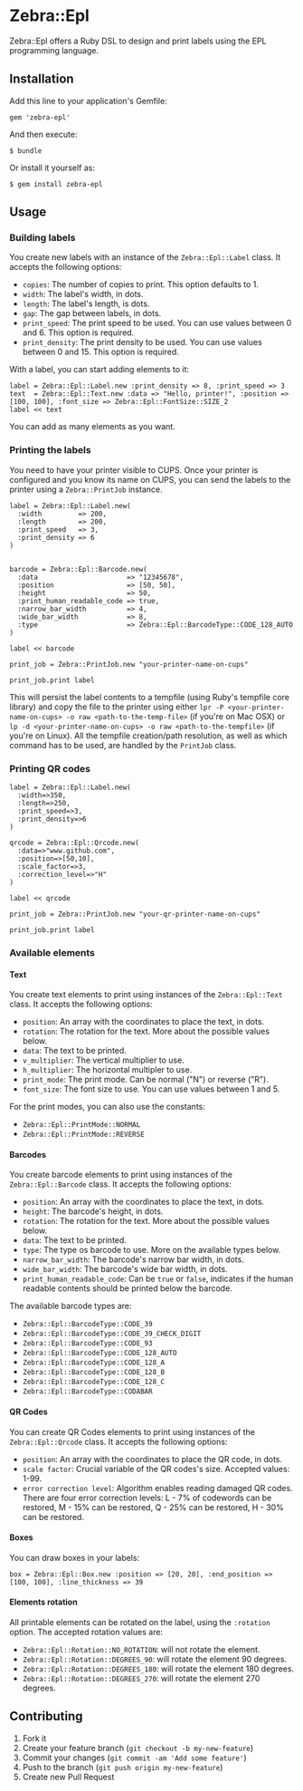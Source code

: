 # Zebra::Epl

Zebra::Epl offers a Ruby DSL to design and print labels using the EPL programming language. 

## Installation

Add this line to your application's Gemfile:

    gem 'zebra-epl'

And then execute:

    $ bundle

Or install it yourself as:

    $ gem install zebra-epl

## Usage

### Building labels

You create new labels with an instance of the `Zebra::Epl::Label` class. It accepts the following options:

* `copies`: The number of copies to print. This option defaults to 1.
* `width`: The label's width, in dots.
* `length`: The label's length, is dots.
* `gap`: The gap between labels, in dots.
* `print_speed`: The print speed to be used. You can use values between 0 and 6. This option is required.
* `print_density`: The print density to be used. You can use values between 0 and 15. This option is required.

With a label, you can start adding elements to it:

	label = Zebra::Epl::Label.new :print_density => 8, :print_speed => 3
	text  = Zebra::Epl::Text.new :data => "Hello, printer!", :position => [100, 100], :font_size => Zebra::Epl::FontSize::SIZE_2
	label << text
	
You can add as many elements as you want.

### Printing the labels

You need to have your printer visible to CUPS. Once your printer is configured and you know its name on CUPS, you can send the labels to the printer using a `Zebra::PrintJob` instance.

	label = Zebra::Epl::Label.new(
	  :width         => 200,
	  :length        => 200,
	  :print_speed   => 3,
	  :print_density => 6
	)
	
	
	barcode = Zebra::Epl::Barcode.new(
	  :data                      => "12345678",
	  :position                  => [50, 50],
	  :height                    => 50,
	  :print_human_readable_code => true,
	  :narrow_bar_width          => 4,
	  :wide_bar_width            => 8,
	  :type                      => Zebra::Epl::BarcodeType::CODE_128_AUTO
	)
	
	label << barcode
	
	print_job = Zebra::PrintJob.new "your-printer-name-on-cups"
	
	print_job.print label

This will persist the label contents to a tempfile (using Ruby's tempfile core library) and copy the file to the printer using either `lpr -P <your-printer-name-on-cups> -o raw <path-to-the-temp-file>` (if you're on Mac OSX) or `lp -d <your-printer-name-on-cups> -o raw <path-to-the-tempfile>` (if you're on Linux). All the tempfile creation/path resolution, as well as which command has to be used, are handled by the `PrintJob` class. 

### Printing QR codes

    label = Zebra::Epl::Label.new(
      :width=>350,
      :length=>250,
      :print_speed=>3,
      :print_density=>6
    )

    qrcode = Zebra::Epl::Qrcode.new(
      :data=>"www.github.com",
      :position=>[50,10],
      :scale_factor=>3,
      :correction_level=>"H"
    )

    label << qrcode

    print_job = Zebra::PrintJob.new "your-qr-printer-name-on-cups"

    print_job.print label
	
### Available elements

#### Text

You create text elements to print using instances of the `Zebra::Epl::Text` class. It accepts the following options:

* `position`: An array with the coordinates to place the text, in dots. 
* `rotation`: The rotation for the text. More about the possible values below.
* `data`: The text to be printed.
* `v_multiplier`: The vertical multiplier to use. 
* `h_multiplier`: The horizontal multipler to use.
* `print_mode`: The print mode. Can be normal ("N") or reverse ("R").
* `font_size`: The font size to use. You can use values between 1 and 5.

For the print modes, you can also use the constants:

* `Zebra::Epl::PrintMode::NORMAL`
* `Zebra::Epl::PrintMode::REVERSE`


#### Barcodes

You create barcode elements to print using instances of the `Zebra::Epl::Barcode` class. It accepts the following options:

* `position`: An array with the coordinates to place the text, in dots. 
* `height`: The barcode's height, in dots.
* `rotation`: The rotation for the text. More about the possible values below.
* `data`: The text to be printed.
* `type`: The type os barcode to use. More on the available types below.
* `narrow_bar_width`: The barcode's narrow bar width, in dots.
* `wide_bar_width`: The barcode's wide bar width, in dots.
* `print_human_readable_code`: Can be `true` or `false`, indicates if the human readable contents should be printed below the barcode.

The available barcode types are:

* `Zebra::Epl::BarcodeType::CODE_39`
* `Zebra::Epl::BarcodeType::CODE_39_CHECK_DIGIT`
* `Zebra::Epl::BarcodeType::CODE_93`
* `Zebra::Epl::BarcodeType::CODE_128_AUTO`
* `Zebra::Epl::BarcodeType::CODE_128_A`
* `Zebra::Epl::BarcodeType::CODE_128_B`
* `Zebra::Epl::BarcodeType::CODE_128_C`
* `Zebra::Epl::BarcodeType::CODABAR`

#### QR Codes

You can create QR Codes elements to print using instances of the `Zebra::Epl::Qrcode` class. It accepts the following options:

* `position`: An array with the coordinates to place the QR code, in dots.
* `scale factor`: Crucial variable of the QR codes's size. Accepted values: 1-99.
* `error correction level`: Algorithm enables reading damaged QR codes. There are four error correction levels: L - 7% of codewords can be restored, M - 15% can be restored, Q - 25% can be restored, H - 30% can be restored.

#### Boxes

You can draw boxes in your labels:

	box = Zebra::Epl::Box.new :position => [20, 20], :end_position => [100, 100], :line_thickness => 39
	
#### Elements rotation

All printable elements can be rotated on the label, using the `:rotation` option. The accepted rotation values are:

* `Zebra::Epl::Rotation::NO_ROTATION`: will not rotate the element.
* `Zebra::Epl::Rotation::DEGREES_90`: will rotate the element 90 degrees.
* `Zebra::Epl::Rotation::DEGREES_180`: will rotate the element 180 degrees.
* `Zebra::Epl::Rotation::DEGREES_270`: will rotate the element 270 degrees.



## Contributing

1. Fork it
2. Create your feature branch (`git checkout -b my-new-feature`)
3. Commit your changes (`git commit -am 'Add some feature'`)
4. Push to the branch (`git push origin my-new-feature`)
5. Create new Pull Request
